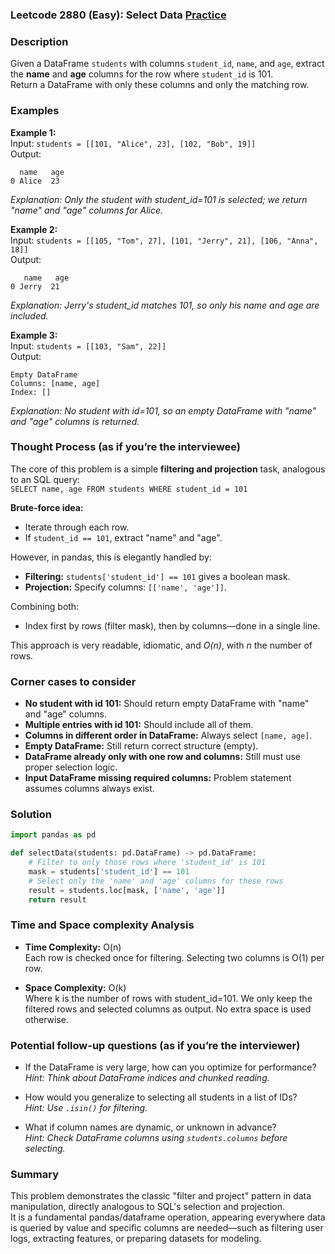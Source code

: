 ### Leetcode 2880 (Easy): Select Data [Practice](https://leetcode.com/problems/select-data)

### Description  
Given a DataFrame `students` with columns `student_id`, `name`, and `age`, extract the **name** and **age** columns for the row where `student_id` is 101.  
Return a DataFrame with only these columns and only the matching row.

### Examples  

**Example 1:**  
Input: `students = [[101, "Alice", 23], [102, "Bob", 19]]`  
Output:  
```
  name   age
0 Alice  23
```
*Explanation: Only the student with student_id=101 is selected; we return "name" and "age" columns for Alice.*

**Example 2:**  
Input: `students = [[105, "Tom", 27], [101, "Jerry", 21], [106, "Anna", 18]]`  
Output:  
```
   name   age
0 Jerry  21
```
*Explanation: Jerry's student_id matches 101, so only his name and age are included.*

**Example 3:**  
Input: `students = [[103, "Sam", 22]]`  
Output:  
```
Empty DataFrame
Columns: [name, age]
Index: []
```
*Explanation: No student with id=101, so an empty DataFrame with "name" and "age" columns is returned.*

### Thought Process (as if you’re the interviewee)  
The core of this problem is a simple **filtering and projection** task, analogous to an SQL query:  
`SELECT name, age FROM students WHERE student_id = 101`

**Brute-force idea:**  
- Iterate through each row.
- If `student_id == 101`, extract "name" and "age".

However, in pandas, this is elegantly handled by:
- **Filtering:** `students['student_id'] == 101` gives a boolean mask.
- **Projection:** Specify columns: `[['name', 'age']]`.

Combining both:  
- Index first by rows (filter mask), then by columns—done in a single line.

This approach is very readable, idiomatic, and *O(n)*, with *n* the number of rows.

### Corner cases to consider  
- **No student with id 101:** Should return empty DataFrame with "name" and "age" columns.
- **Multiple entries with id 101:** Should include all of them.
- **Columns in different order in DataFrame:** Always select `[name, age]`.
- **Empty DataFrame:** Still return correct structure (empty).
- **DataFrame already only with one row and columns:** Still must use proper selection logic.
- **Input DataFrame missing required columns:** Problem statement assumes columns always exist.

### Solution

```python
import pandas as pd

def selectData(students: pd.DataFrame) -> pd.DataFrame:
    # Filter to only those rows where 'student_id' is 101
    mask = students['student_id'] == 101
    # Select only the 'name' and 'age' columns for these rows
    result = students.loc[mask, ['name', 'age']]
    return result
```

### Time and Space complexity Analysis  

- **Time Complexity:** O(n)  
  Each row is checked once for filtering. Selecting two columns is O(1) per row.

- **Space Complexity:** O(k)  
  Where k is the number of rows with student_id=101. We only keep the filtered rows and selected columns as output. No extra space is used otherwise.

### Potential follow-up questions (as if you’re the interviewer)  

- If the DataFrame is very large, how can you optimize for performance?  
  *Hint: Think about DataFrame indices and chunked reading.*

- How would you generalize to selecting all students in a list of IDs?  
  *Hint: Use `.isin()` for filtering.*

- What if column names are dynamic, or unknown in advance?  
  *Hint: Check DataFrame columns using `students.columns` before selecting.*

### Summary
This problem demonstrates the classic "filter and project" pattern in data manipulation, directly analogous to SQL's selection and projection.  
It is a fundamental pandas/dataframe operation, appearing everywhere data is queried by value and specific columns are needed—such as filtering user logs, extracting features, or preparing datasets for modeling.